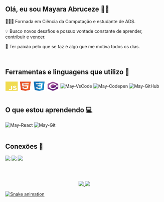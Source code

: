 ## Olá, eu sou Mayara Abruceze 👩‍💻

 👩🏻‍🎓 Formada em Ciência da Computação e estudante de ADS.
 
 💡 Busco novos desafios e possuo vontade constante de aprender, contribuir e vencer.
 
 💟 Ter paixão pelo que se faz é algo que me motiva todos os dias.

<br>

## Ferramentas e linguagens que utilizo 🤖
<div style="display: inline_block">
  <img align="center" alt="May-Js" height="30" width="40" src="https://raw.githubusercontent.com/devicons/devicon/master/icons/javascript/javascript-plain.svg">
  <img align="center" alt="May-HTML" height="30" width="40" src="https://raw.githubusercontent.com/devicons/devicon/master/icons/html5/html5-original.svg">
  <img align="center" alt="May-CSS" height="30" width="40" src="https://raw.githubusercontent.com/devicons/devicon/master/icons/css3/css3-original.svg">
  <img align="center" alt="May-Csharp" height="30" width="40" src="https://raw.githubusercontent.com/devicons/devicon/master/icons/csharp/csharp-original.svg">
  <img align="center" alt="May-VsCode" height="30" width="40" src="https://cdn.jsdelivr.net/gh/devicons/devicon/icons/vscode/vscode-original.svg" />
  <img align="center" alt="May-Codepen" height="30" width="40" src="https://cdn.jsdelivr.net/gh/devicons/devicon/icons/codepen/codepen-plain.svg" />
  <img align="center" alt="May-GitHub" height="30" width="40" src="https://cdn.jsdelivr.net/gh/devicons/devicon/icons/github/github-original.svg" />
</div>

<br>

## O que estou aprendendo 💻
<div style="display: inline_block">
  <img align="center" alt="May-React" height="30" width="40" src="https://cdn.jsdelivr.net/gh/devicons/devicon/icons/react/react-original.svg" />
  <img align="center" alt="May-Git" height="30" width="40" src="https://cdn.jsdelivr.net/gh/devicons/devicon/icons/git/git-original.svg" />
 </div>
 
 <br>

## Conexões 🤳

<div>
  <a href="https://www.youtube.com/c/ElaeDuasRodas" target="_blank"><img src="https://img.shields.io/badge/YouTube-FF0000?style=for-the-badge&logo=youtube&logoColor=white" target="_blank"></a>
  <a href="https://www.instagram.com/maylandingpages/" target="_blank"><img src="https://img.shields.io/badge/-Instagram-%23E4405F?style=for-the-badge&logo=instagram&logoColor=white" target="_blank"></a>
  <a href="https://www.linkedin.com/in/mayara-abruceze" target="_blank"><img src="https://img.shields.io/badge/-LinkedIn-%230077B5?style=for-the-badge&logo=linkedin&logoColor=white" target="_blank"></a>
</div>

<br><br>

<div align="center">
  <a href="https://github.com/MayaraAbruceze">
  <img height="180em" src="https://github-readme-stats.vercel.app/api?username=MayaraAbruceze&show_icons=true&theme=dracula&include_all_commits=true&count_private=true"/>
  <img height="180em" src="https://github-readme-stats.vercel.app/api/top-langs/?username=MayaraAbruceze&layout=compact&langs_count=7&theme=dracula"/>
</div>
 

  ![Snake animation](https://github.com/MayaraAbruceze/MayaraAbruceze/blob/output/github-contribution-grid-snake.svg)

